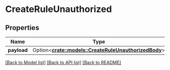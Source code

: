 # CreateRuleUnauthorized

## Properties

Name | Type | Description | Notes
------------ | ------------- | ------------- | -------------
**payload** | Option<[**crate::models::CreateRuleUnauthorizedBody**](CreateRuleUnauthorizedBody.md)> |  | [optional]

[[Back to Model list]](../README.md#documentation-for-models) [[Back to API list]](../README.md#documentation-for-api-endpoints) [[Back to README]](../README.md)


